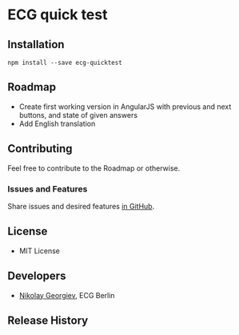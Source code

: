 ECG quick test
==================

## Installation

```
npm install --save ecg-quicktest
```

## Roadmap

* Create first working version in AngularJS with previous and next buttons, and state of given answers
* Add English translation

## Contributing

Feel free to contribute to the Roadmap or otherwise.

### Issues and Features

Share issues and desired features [in GitHub](https://github.com/nikolayhg/ecg-quicktest/issues).

## License

* MIT License

## Developers

* [Nikolay Georgiev](http://nikolay-georgiev.net/), ECG Berlin

## Release History
